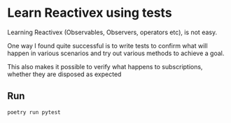 # Learn Reactivex using tests

Learning Reactivex (Observables, Observers, operators etc), is not easy.

One way I found quite successful is to write tests to confirm what will happen in various scenarios and try out various methods to achieve a goal.

This also makes it possible to verify what happens to subscriptions, whether they are disposed as expected

## Run

```poetry run pytest```